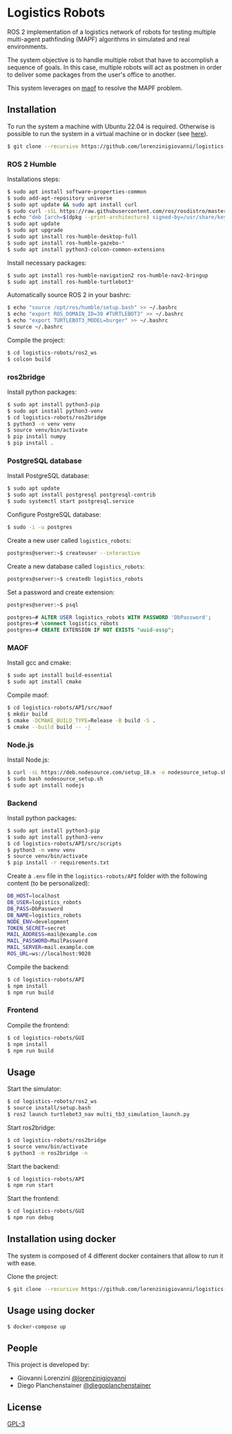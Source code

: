 # Logistics Robots

ROS 2 implementation of a logistics network of robots for testing multiple multi-agent pathfinding (MAPF) algorithms in simulated and real environments.

The system objective is to handle multiple robot that have to accomplish a sequence of goals. In this case, multiple robots will act as postmen in order to deliver some packages from the user's office to another.

This system leverages on [maof](https://bitbucket.org/chaff800/maof/src/master/) to resolve the MAPF problem.

## Installation

To run the system a machine with Ubuntu 22.04 is required. Otherwise is possible to run the system in a virtual machine or in docker (see [here](#installation-using-docker)).

```bash
$ git clone --recursive https://github.com/lorenzinigiovanni/logistics-robots.git
```

### ROS 2 Humble

Installations steps:

```bash
$ sudo apt install software-properties-common
$ sudo add-apt-repository universe
$ sudo apt update && sudo apt install curl
$ sudo curl -sSL https://raw.githubusercontent.com/ros/rosdistro/master/ros.key -o /usr/share/keyrings/ros-archive-keyring.gpg
$ echo "deb [arch=$(dpkg --print-architecture) signed-by=/usr/share/keyrings/ros-archive-keyring.gpg] http://packages.ros.org/ros2/ubuntu $(. /etc/os-release && echo $UBUNTU_CODENAME) main" | sudo tee /etc/apt/sources.list.d/ros2.list > /dev/null
$ sudo apt update
$ sudo apt upgrade
$ sudo apt install ros-humble-desktop-full
$ sudo apt install ros-humble-gazebo-*
$ sudo apt install python3-colcon-common-extensions
```

Install necessary packages:

```bash
$ sudo apt install ros-humble-navigation2 ros-humble-nav2-bringup
$ sudo apt install ros-humble-turtlebot3*
```

Automatically source ROS 2 in your bashrc:

```bash
$ echo "source /opt/ros/humble/setup.bash" >> ~/.bashrc
$ echo "export ROS_DOMAIN_ID=30 #TURTLEBOT3" >> ~/.bashrc
$ echo "export TURTLEBOT3_MODEL=burger" >> ~/.bashrc
$ source ~/.bashrc
```

Compile the project:

```bash
$ cd logistics-robots/ros2_ws
$ colcon build
```

### ros2bridge

Install python packages:

```bash
$ sudo apt install python3-pip
$ sudo apt install python3-venv
$ cd logistics-robots/ros2bridge
$ python3 -m venv venv
$ source venv/bin/activate
$ pip install numpy
$ pip install .
```

### PostgreSQL database

Install PostgreSQL database:

```bash
$ sudo apt update
$ sudo apt install postgresql postgresql-contrib
$ sudo systemctl start postgresql.service
```

Configure PostgreSQL database:

```bash
$ sudo -i -u postgres
```

Create a new user called `logistics_robots`:

```bash
postgres@server:~$ createuser --interactive
```

Create a new database called `logistics_robots`:

```bash
postgres@server:~$ createdb logistics_robots
```

Set a password and create extension:

```bash
postgres@server:~$ psql
```
```sql
postgres=# ALTER USER logistics_robots WITH PASSWORD 'DbPassword';
postgres=# \connect logistics_robots 
postgres=# CREATE EXTENSION IF NOT EXISTS "uuid-ossp";
```

### MAOF

Install gcc and cmake:

```bash
$ sudo apt install build-essential
$ sudo apt install cmake
```

Compile maof:

```bash
$ cd logistics-robots/API/src/maof
$ mkdir build
$ cmake -DCMAKE_BUILD_TYPE=Release -B build -S .
$ cmake --build build -- -j
```

### Node.js

Install Node.js:

```bash
$ curl -sL https://deb.nodesource.com/setup_18.x -o nodesource_setup.sh
$ sudo bash nodesource_setup.sh
$ sudo apt install nodejs
```

### Backend

Install python packages:

```bash
$ sudo apt install python3-pip
$ sudo apt install python3-venv
$ cd logistics-robots/API/src/scripts
$ python3 -m venv venv
$ source venv/bin/activate
$ pip install -r requirements.txt
```

Create a `.env` file in the `logistics-robots/API` folder with the following content (to be personalized):

```bash
DB_HOST=localhost
DB_USER=logistics_robots
DB_PASS=DbPassword
DB_NAME=logistics_robots
NODE_ENV=development
TOKEN_SECRET=secret
MAIL_ADDRESS=mail@example.com
MAIL_PASSWORD=MailPassword
MAIL_SERVER=mail.example.com
ROS_URL=ws://localhost:9020
```

Compile the backend:

```bash
$ cd logistics-robots/API
$ npm install
$ npm run build
```

### Frontend

Compile the frontend:

```bash
$ cd logistics-robots/GUI
$ npm install
$ npm run build
```

## Usage

Start the simulator:

```bash
$ cd logistics-robots/ros2_ws
$ source install/setup.bash
$ ros2 launch turtlebot3_nav multi_tb3_simulation_launch.py
```

Start ros2bridge:

```bash
$ cd logistics-robots/ros2bridge
$ source venv/bin/activate
$ python3 -m ros2bridge -n
```

Start the backend:

```bash
$ cd logistics-robots/API
$ npm run start
```

Start the frontend:

```bash
$ cd logistics-robots/GUI
$ npm run debug
```

## Installation using docker

The system is composed of 4 different docker containers that allow to run it with ease.

Clone the project:
```bash
$ git clone --recursive https://github.com/lorenzinigiovanni/logistics-robots.git
```

## Usage using docker

```bash
$ docker-compose up
```

## People

This project is developed by:

- Giovanni Lorenzini [@lorenzinigiovanni](https://github.com/lorenzinigiovanni)
- Diego Planchenstainer [@diegoplanchenstainer](https://github.com/diegoplanchenstainer)

## License

[GPL-3](LICENSE)
